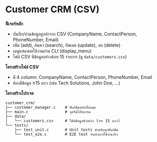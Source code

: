 # Customer CRM (CSV)

**ฟีเจอร์หลัก**
- บันทึก/อ่านข้อมูลลูกค้าจาก CSV (CompanyName, ContactPerson, PhoneNumber, Email)
- เพิ่ม (add), ค้นหา (search), อัพเดต (update), ลบ (delete)
- เมนูแสดงผลใช้งานผ่าน CLI (display_menu)
- ไฟล์ CSV มีข้อมูลอย่างน้อย 15 รายการ (ดู `data/customers.csv`)

**โครงสร้างไฟล์ CSV**

- มี 4 column: CompanyName, ContactPerson, PhoneNumber, Email
- ต้องมีข้อมูล ≥15 แถว (เช่น Tech Solutions, John Doe, …)

**โครงสร้างโปรเจค**
```
customer_crm/
├── customer_manager.c    # ฟังก์ชันหลักทั้งหมด
├── main.c                # จุดรันโปรแกรม
├── data/
│   └── customers.csv     # ไฟล์ข้อมูลตัวอย่าง (>= 15 แถว)
└── tests/
    ├── test_unit.c       # Unit tests สำหรับทุกฟังก์ชัน
    └── test_e2e.c        # E2E test จำลองการใช้งานจริง
```
